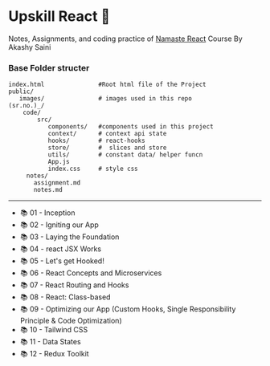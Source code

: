 # Upskill React 🚀
Notes, Assignments, and coding practice of [Namaste React](https://namastedev.com/learn/namaste-react) Course By Akashy Saini

### Base Folder structer

```pgsql
index.html               #Root html file of the Project
public/
   images/               # images used in this repo
(sr.no.)_/
    code/
        src/
           components/   #components used in this project
           context/      # context api state
           hooks/        # react-hooks
           store/        #  slices and store
           utils/        # constant data/ helper funcn
           App.js
           index.css     # style css
     notes/
       assignment.md  
       notes.md
```
---
- 📚 01 - Inception
- 📚 02 - Igniting our App
- 📚 03 - Laying the Foundation
- 📚 04 - react JSX Works
- 📚 05 - Let's get Hooked!
- 📚 06 - React Concepts and Microservices
- 📚 07 - React Routing and Hooks
- 📚 08 - React: Class-based
- 📚 09 - Optimizing our App (Custom Hooks, Single Responsibility Principle & Code Optimization)
- 📚 10 - Tailwind CSS
- 📚 11 - Data States
- 📚 12 - Redux Toolkit 
